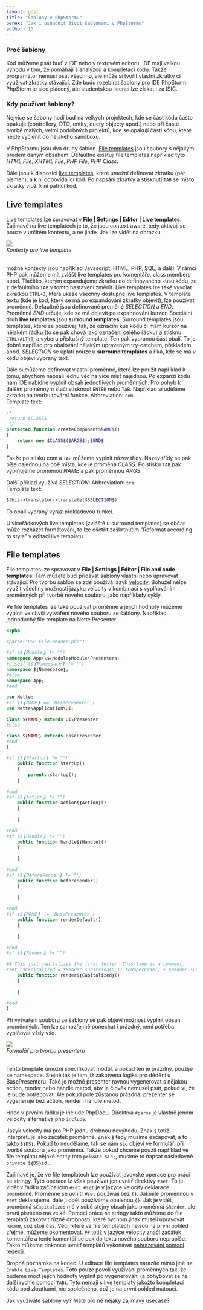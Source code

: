 ```yaml
---
layout: post
title: "Šablony v PhpStormu"
perex: "Jak i usnadnit život šablonami v PhpStormu"
author: 15
---
```


### Proč šablony

Kód můžeme psát buď v IDE nebo v textovém editoru. IDE mají velkou výhodu v tom, že pomáhají s analýzou a kompletací kódu.
Takže programátor nemusí psát všechno, ale může si tvořit vlastní zkratky či využívat zkratky stávající. 
Zde budu rozebírat šablony pro IDE PhpStorm. PhpStorm je sice placený, ale studentskou licenci lze získat i za ISIC.

### Kdy používat šablony? 
Nejvíce se šabony hodí buď na velkých projektech, kde se část kódu často opakuje (controllery, DTO, entity, query objecty apod.) 
 nebo při časté tvorbě malých, velmi podobných projektů, kde se opakují části kódu, které nejde vyčlenit do nějakého sandboxu.

V PhpStormu jsou dva druhy šablon. [File templates](https://www.jetbrains.com/help/phpstorm/2016.3/file-and-code-templates.html)
 jsou soubory s nějakým předem daným obsahem. 
Defaultně existují file templates například tyto *HTML File*, *XHTML File*, *PHP File*, *PHP Class*.

Dále jsou k dispozici [live templates](https://www.jetbrains.com/help/phpstorm/2016.3/live-templates-2.html), 
které umožní definovat zkratku (pár písmen), a k ní odpovídající kód.
Po napsání zkratky a stisknutí `TAB` se místo zkratky vloží k ní patřící kód. 

## Live templates

Live templates lze spravovat v **File | Settings | Editor | Live templates**. Zajímavé na live templatech je to, 
že jsou context aware, tedy aktivují se pouze v určitém kontextu, a ne jinde. Jak lze vidět na obrázku.

<div class="text-center">
    <img src="/assets/images/posts/2017/phpstorm/contexts.png">
    <br>
    <em>
        Kontexty pro live template
    </em>
</div>

<br>

možné kontexty jsou například Javascript, HTML, PHP, SQL, a další. V rámci PHP pak můžeme mít zvlášť live templates pro 
komentáře, class members apod.
Tlačítko, kterým expandujeme zkratku do definovaného kusu kódu lze z defaultního `TAB` v tomto nastavení změnit.
Live templates lze také vyvolat zkratkou `CTRL+J`, která ukáže všechny dostupné live templates.
V template textu (kde je kód, který se má po expandování zkratky objevit), lze používat proměnné.
Defaultně jsou definované proměné $SELECTION$ a $END$. 
Proměnná $END$ určuje, kde se má objevit po expandování kurzor. 
Speciální druh **live templates** jsou **surround templates**.
Surround templates jsou templates, které se používají tak, že označím kus kódu či mám kurzor na nějakém řádku 
(to se pak chová jako označení celého řádku) a stisknu `CTRL+ALT+T`, a vyberu přískušný template. Ten pak vybranou část obalí.
To je dobré napřílad pro obalování nějakým upraveným try-catchem, překladem apod. 
$SELECTION$ se uplatí pouze u **surround templates** a říká, kde se má v kódu objeví vybraný text.

Dále si můžeme definovat vlastní proměnné, které lze použít například k tomu, abychom napsali jednu věc na více míst 
najednou. Po expanzi kódu nám IDE nabídne vyplnit obsah jednotlivých proměnných. 
Pro pohyb k dalším proměnným stačí stisknout `ENTER` nebo `TAB`.
Například si uděláme zkratku na tvorbu tovární funkce.
Abbreviation: `com`  
Template text:
```php
/*
 return $CLASS$
 */
protected function createComponent$NAME$()
{
	return new $CLASS$($ARGS$);$END$
}
```
Takže po stisku com a `TAB` můžeme vyplnit název třídy. Název třídy se pak píše najednou na obě místa, kde je proměná $CLASS$. 
Po stisku `TAB` pak vyplňujeme proměnou $NAME$ a pak proměnnou $ARGS$.

Další příklad využívá $SELECTION$:
Abbreviation: `tra`  
Template text:
```php
$this->translator->translate($SELECTION$)
```
To obalí vybraný výraz překladovou funkcí.

U víceřádkových live templates (zvláště u surround templates) se občas může rozházet formátování, 
to lze ošetřit zaškrtnutím "Reformat according to style" v editaci live templatu.


## File templates

File templates lze spravovat v **File | Settings | Editor | File and code templates**. Tam můžete buď přidávat 
šablony vlastní nebo upravovat stávající. Pro tvorbu šablon se zde používá jazyk [velocity](http://velocity.apache.org/).
Bohužel nelze využít všechny možnosti jazyku velocity v kombinaci s vyplňováním proměnných při tvorbě nového souboru, 
jako napříklady cykly.

Ve file templates lze také používat proměnné a jejich hodnoty můžeme vyplnit ve chvíli vytváření nového souboru ze šablony.
Například jednoduchý file template na Nette Presenter

```php
<?php

#parse("PHP File Header.php")

#if ($❴Module❵ != "")
namespace App\\$❴Module❵Module\Presenters;
#elseif ($❴Namespace❵ != "")
namespace $❴Namespace❵;
#else
namespace App;
#end

use Nette;
#if ($❴NAME❵ == 'BasePresenter')
use Nette\Application\UI;

class $❴NAME❵ extends UI\Presenter
#else

class $❴NAME❵ extends BasePresenter
#end
{

#if ($❴Startup❵ != "")
	public function startup()
	{
		parent::startup();
	}
	
#end
#if ($❴Action❵ != "")
	public function action$❴Action❵()
	{
		
	}

#end
#if ($❴Handle❵ != "")
	public function handle$❴Handle❵()
	{
		
	}

#end
#if ($❴BeforeRender❵ != "")
	public function beforeRender()
	{
		
	}

#end
#if ($❴NAME❵ != 'BasePresenter')
	public function renderDefault()
	{
		
	}

#end
#if ($❴Render❵ != "")

## This just capitalizes the first letter. This line is a comment.
#set ($Capitalized = $Render.substring(0,1).toUpperCase() + $Render.substring(1))
	public function render$❴Capitalized❵()
	{
		
	}

#end
}


```

Při vytváření souboru ze šablony se pak objeví možnost vyplnit obsah proměnných.
Ten lze samozřejmě ponechat i prázdný, není potřeba vyplňovat vždy vše.

<div class="text-center">
    <img src="/assets/images/posts/2017/phpstorm/presenter.png">
    <br>
    <em>
        Formulář pro tvorbu presenteru
    </em>
</div>

<br>

Tento template umožní specifikovat modul, a pokud ten je prázdný, použije se namespace. 
Stejně tak je tam již zakotvená logika pro dědění u BasePresenteru.
Také je možné presenter rovnou vygenerovat s nějakou action, render nebo handle metod, aby je člověk nemusel psát, 
pokud ví, že je bude potřebovat. 
Ale pokud pole zůstanou prázdná, prezenter se vygeneruje bez action, render i handle metod.

Hned v prvním řádku je include PhpDocu. 
Direktiva `#parse` je vlastně jenom velocity alternativa php `include`. 


Jazyk velocity má pro PHP jednu drobnou nevýhodu. Znak `$` totiž interpretuje jako začátek proměnné. Znak `$` tedy musíme 
escapovat, a to takto `$❴DS❵`. Pokud to neuděláme, tak se nám `$id` objeví ve formuláři při tvorbě souboru jako proměnná.
Takže pokud chceme použít například ve file templatu nějaké entity toto `private $id;`, musíme to napsat následovně 
`private $❴DS❵id;`.

Zajímavé je, že ve file templatech lze používat javovské operace pro práci se stringy.
Tyto operace lz však používat jen uvnitř direktivy `#set`.
To je vidět v řádku začínajícím `#set`. `#set` je v jazyce velocity deklarace proměnné. Proměnné se uvnitř `#set` používají 
 bez `{}`. Jakmile proměnnou v `#set` deklarujeme, dále ji opět používáme obalenou `{}`.
  Jak je vidět, proměnná `$Capitalized` má v sobě stejný obsah jako proměnná `$Render`, ale první písmeno má velké.
 Pomocí práce se stringy takto můžeme do file templatů zakotvit různé drobnosti, které bychom jinak museli upravovat ručně, 
 což stojí čas.
 Věci, které ve file templatech nejsou na první pohled zřejmé, můžeme okomentovat. 
 `##` totiž v jazyce velocity značí začátek komentáře a tento komentář se pak do textu nového souboru nepropíše.
Takto můžeme dokonce uvnitř templatů vykonávat [nahrazování pomocí regexů](https://intellij-support.jetbrains.com/hc/en-us/community/posts/206816669-How-to-use-Live-Templates-functions-in-File-Templates-). 

Dropná poznámka na konec: 
U editace file templates narazíte mimo jiné na `Enable Live Templates`. Toto pouze povolí využívání proměnných tak, 
že budeme moct jejich hodnoty vyplnit po vygenerování (a pohybovat se na další rychle pomocí `TAB`). 
Tyto nemají s live templaty jakožto kompletací kódu pod zkratkami, nic společného, což je na první pohled matoucí.

Jak využíváte šablony vy? Máte pro ně nějaký zajímavý usecase?
